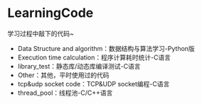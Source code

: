 # LearningCode
学习过程中敲下的代码~

+ Data Structure and algorithm：数据结构与算法学习-Python版
+ Execution time calculation：程序计算耗时统计-C语言
+ library_test：静态库/动态库编译测试-C语言
+ Other：其他，平时使用过的代码
+ tcp&udp socket code：TCP&UDP socket编程-C语言
+ thread_pool：线程池-C/C++语言
